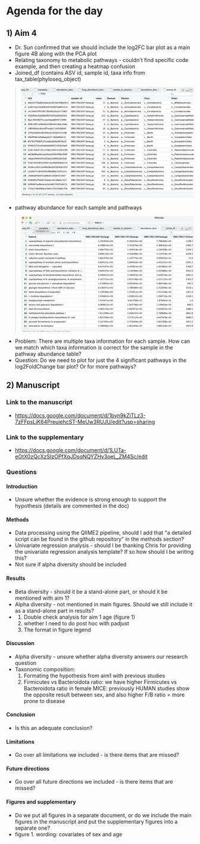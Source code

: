 # Agenda for the day
## 1) Aim 4
* Dr. Sun confirmed that we should include the log2FC bar plot as a main figure 4B along with the PCA plot
* Relating taxonomy to metabolic pathways - couldn't find specific code example, and then creating a heatmap confusion
* Joined_df (contains ASV id, sample id, taxa info from tax_table(phyloseq_object)
> <img src="/R_Project/Aim4/Screen Shot 2024-04-11 at 12.27.14 PM.png"> 
* pathway abundance for each sample and pathways
> <img src="/R_Project/Aim4/Screen Shot 2024-04-11 at 12.27.28 PM.png"> 
* Problem: There are multiple taxa information for each sample. How can we match which taxa information is correct for the sample in the pathway abundance table?
* Question: Do we need to plot for just the 4 significant pathways in the log2FoldChange bar plot? Or for more pathways?

## 2) Manuscript
### Link to the manuscript
* https://docs.google.com/document/d/1byn9kZiTLz3-7zFFpsLjK64PreuiehcST-MeUw3RUJU/edit?usp=sharing
### Link to the supplementary 
* https://docs.google.com/document/d/1LUTa-eOtX0zQcXzSIzOPfXqJDsqNQYZHv3oeL_ZM4Sc/edit
### Questions
#### Introduction
* Unsure whether the evidence is strong enough to support the hypothesis (details are commented in the doc)
#### Methods
* Data processing using the QIIME2 pipeline, should I add that "a detailed script can be found in the github repository" in the methods section?
* Univariate regression analysis - should I be thanking Chris for providing the univariate regression analysis template? If so how should I be writing this?
* Not sure if alpha diversity should be included
#### Results
* Beta diversity - should it be a stand-alone part, or should it be mentioned with aim 1?
* Alpha diversity - not mentioned in main figures. Should we still include it as a stand-alone part in results?
* 1. Double check analysis for aim 1 age  (figure 1)
    1. whether I need to do post hoc with padjust
    2. The format in figure legend
#### Discussion
* Alpha diversity - unsure whether alpha diversity answers our research question
* Taxonomic composition:
    1. Formating the hypothesis from aim1 with previous studies
    2. Firmicutes vs Bacteroidota ratio: we have higher Firmicutes vs Bacteroidota ratio in female MICE: previously HUMAN studies show the opposite result between sex, and also higher F/B ratio = more prone to disease
#### Conclusion
* Is this an adequate conclusion? 
#### Limitations
* Go over all limitations we included - is there items that are missed?
#### Future directions
* Go over all future directions we included - is there items that are missed?
#### Figures and supplementary
* Do we put all figures in a separate document, or do we include the main figures in the manuscript and put the supplementary figures into a separate one?
* figure 1. wording: covariates of sex and age
